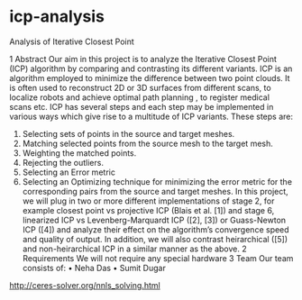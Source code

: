 # icp-analysis
Analysis of Iterative Closest Point

1 Abstract
Our aim in this project is to analyze the Iterative Closest Point (ICP) algorithm by
comparing and contrasting its different variants.
ICP is an algorithm employed to minimize the difference between two point clouds.
It is often used to reconstruct 2D or 3D surfaces from different scans, to localize robots
and achieve optimal path planning , to register medical scans etc. ICP has several steps
and each step may be implemented in various ways which give rise to a multitude of ICP
variants. These steps are:
1. Selecting sets of points in the source and target meshes.
2. Matching selected points from the source mesh to the target mesh.
3. Weighting the matched points.
4. Rejecting the outliers.
5. Selecting an Error metric
6. Selecting an Optimizing technique for minimizing the error metric for the corresponding pairs from the source and target meshes.
In this project, we will plug in two or more different implementations of stage 2, for
example closest point vs projective ICP (Blais et al. [1]) and stage 6, linearized ICP vs
Levenberg-Marquardt ICP ([2], [3]) or Guass-Newton ICP ([4]) and analyze their effect
on the algorithm’s convergence speed and quality of output.
In addition, we will also contrast heirarchical ([5]) and non-heirarchical ICP in a similar
manner as the above.
2 Requirements
We will not require any special hardware
3 Team
Our team consists of:
• Neha Das
• Sumit Dugar


http://ceres-solver.org/nnls_solving.html
